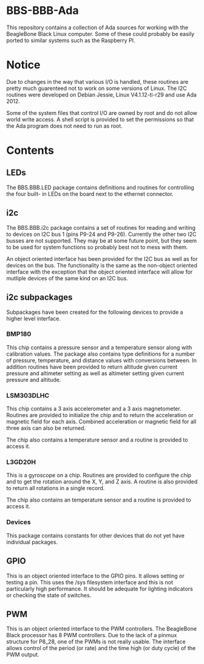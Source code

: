 # BBS-BBB-Ada
This repository contains a collection of Ada sources for working with the
BeagleBone Black Linux computer.  Some of these could probably be easily ported
to similar systems such as the Raspberry PI.

# Notice
Due to changes in the way that various I/O is handled, these routines are pretty much
guarenteed not to work on some versions of Linux.  The I2C routines were developed on
Debian Jessie, Linux V4.1.12-ti-r29 and use Ada 2012.

Some of the system files that control I/O are owned by root and do not allow world
write access.  A shell script is provided to set the permissions so that the Ada
program does not need to run as root.

# Contents
## LEDs
The BBS.BBB.LED package contains definitions and routines for controlling the four built-
in LEDs on the board next to the ethernet connector.

## i2c
The BBS.BBB.i2c package contains a set of routines for reading and writing to
devices on I2C bus 1 (pins P9-24 and P9-26).  Currently the other two I2C busses
are not supported.  They may be at some future point, but they seem to be used
for system functions so probably best not to mess with them.

An object oriented interface has been provided for the I2C bus as well as for
devices on the bus.  The functionality is the same as the non-object oriented
interface with the exception that the object oriented interface will allow for
mutliple devices of the same kind on an I2C bus.

## i2c subpackages
Subpackages have been created for the following devices to provide a higher level interface.

### BMP180
This chip contains a pressure sensor and a temperature sensor along with calibration
values.  The package also contains type definitions for a number of pressure,
temperature, and distance values with conversions between.  In addition routines
have been provided to return altitude given current pressure and altimeter setting
as well as altimeter setting given current pressure and altitude.

### LSM303DLHC
This chip contains a 3 axis accelerometer and a 3 axis magnetometer.  Routines are provided
to initialize the chip and to return the acceleration or magnetic field for each axis.
Combined acceleration or magnetic field for all three axis can also be returned.

The chip also contains a temperature sensor and a routine is provided to access it.

### L3GD20H
This is a gyroscope on a chip.  Routines are provided to configure the chip and to get
the rotation around the X, Y, and Z axis.  A routine is also provided to return all
rotations in a single record.

The chip also contains an temperature sensor and a routine is provided to access it.

### Devices
This package contains constants for other devices that do not yet have individual packages.

## GPIO
This is an object oriented interface to the GPIO pins.  It allows setting or
testing a pin.  This uses the /sys filesystem interface and this is not particularly
high performance.  It should be adequate for lighting indicators or checking the
state of switches.

## PWM
This is an object oriented interface to the PWM controllers.  The BeagleBone
Black processor has 8 PWM controllers.  Due to the lack of a pinmux structure
for P8_28, one of the PWMs is not really usable.  The interface allows control
of the period (or rate) and the time high (or duty cycle) of the PWM output.
